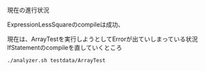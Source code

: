 現在の進行状況

ExpressionLessSquareのcompileは成功、

現在は、ArrayTestを実行しようとしてErrorが出ていしまっている状況
IfStatementのcompileを直していくところ

```shell
./analyzer.sh testdata/ArrayTest
```
